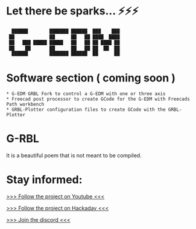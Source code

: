 # Let there be sparks... ⚡⚡⚡

```diff
  ██████        ███████ ██████  ███    ███  
 ██             ██      ██   ██ ████  ████  
 ██   ███ █████ █████   ██   ██ ██ ████ ██ 
 ██    ██       ██      ██   ██ ██  ██  ██ 
  ██████        ███████ ██████  ██      ██ 
```

 
 
# Software section ( coming soon )

    * G-EDM GRBL Fork to control a G-EDM with one or three axis
    * Freecad post processor to create GCode for the G-EDM with Freecads Path workbench
    * GRBL-Plotter configuration files to create GCode with the GRBL-Plotter



# G-RBL

It is a beautiful poem that is not meant to be compiled.


# Stay informed:

[>>> Follow the project on Youtube <<<](https://www.youtube.com/@G-EDM/videos)

[>>> Follow the project on Hackaday <<<](https://hackaday.io/project/190371-g-edm)

[>>> Join the discord <<<](https://discord.gg/9cTsyDkEbe)



